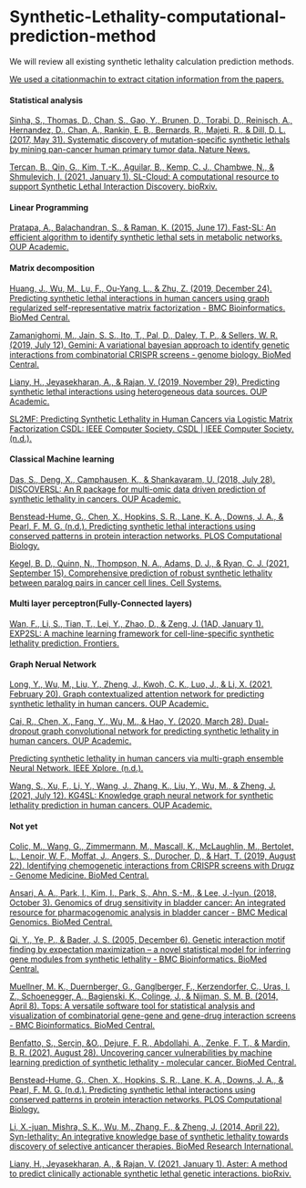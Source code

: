 # Synthetic-Lethality-computational-prediction-method


We will review all existing synthetic lethality calculation prediction methods.

[We used a citationmachin to extract citation information from the papers.](https://www.citationmachine.net/apa/cite-a-website)

#### Statistical analysis
[Sinha, S., Thomas, D., Chan, S., Gao, Y., Brunen, D., Torabi, D., Reinisch, A., Hernandez, D., Chan, A., Rankin, E. B., Bernards, R., Majeti, R., &amp; Dill, D. L. (2017, May 31). Systematic discovery of mutation-specific synthetic lethals by mining pan-cancer human primary tumor data. Nature News.](https://www.nature.com/articles/ncomms15580) 


[Tercan, B., Qin, G., Kim, T.-K., Aguilar, B., Kemp, C. J., Chambwe, N., &amp; Shmulevich, I. (2021, January 1). SL-Cloud: A computational resource to support Synthetic Lethal Interaction Discovery. bioRxiv.](https://www.biorxiv.org/content/10.1101/2021.09.18.459450v1.full) 


#### Linear Programming
[Pratapa, A., Balachandran, S., &amp; Raman, K. (2015, June 17). Fast-SL: An efficient algorithm to identify synthetic lethal sets in metabolic networks. OUP Academic.](https://academic.oup.com/bioinformatics/article/31/20/3299/195638) 



#### Matrix decomposition
[Huang, J., Wu, M., Lu, F., Ou-Yang, L., &amp; Zhu, Z. (2019, December 24). Predicting synthetic lethal interactions in human cancers using graph regularized self-representative matrix factorization - BMC Bioinformatics. BioMed Central.](https://bmcbioinformatics.biomedcentral.com/articles/10.1186/s12859-019-3197-3)

[Zamanighomi, M., Jain, S. S., Ito, T., Pal, D., Daley, T. P., &amp; Sellers, W. R. (2019, July 12). Gemini: A variational bayesian approach to identify genetic interactions from combinatorial CRISPR screens - genome biology. BioMed Central.](https://genomebiology.biomedcentral.com/articles/10.1186/s13059-019-1745-9)


[Liany, H., Jeyasekharan, A., &amp; Rajan, V. (2019, November 29). Predicting synthetic lethal interactions using heterogeneous data sources. OUP Academic.](https://academic.oup.com/bioinformatics/article/36/7/2209/5646644?login=true) 

[SL2MF: Predicting Synthetic Lethality in Human Cancers via Logistic Matrix Factorization
CSDL: IEEE Computer Society. CSDL | IEEE Computer Society. (n.d.).](https://www.computer.org/csdl/journal/tb/2020/03/08684286/1kepIz6jzDq) 

#### Classical Machine learning 
[Das, S., Deng, X., Camphausen, K., &amp; Shankavaram, U. (2018, July 28). DISCOVERSL: An R package for multi-omic data driven prediction of synthetic lethality in cancers. OUP Academic. ](https://academic.oup.com/bioinformatics/article/35/4/701/5061158)

[Benstead-Hume, G., Chen, X., Hopkins, S. R., Lane, K. A., Downs, J. A., &amp; Pearl, F. M. G. (n.d.). Predicting synthetic lethal interactions using conserved patterns in protein interaction networks. PLOS Computational Biology.](https://journals.plos.org/ploscompbiol/article?id=10.1371%2Fjournal.pcbi.1006888) 


[Kegel, B. D., Quinn, N., Thompson, N. A., Adams, D. J., &amp; Ryan, C. J. (2021, September 15). Comprehensive prediction of robust synthetic lethality between paralog pairs in cancer cell lines. Cell Systems.](https://www.sciencedirect.com/science/article/pii/S240547122100329X) 



#### Multi layer perceptron(Fully-Connected layers)


[Wan, F., Li, S., Tian, T., Lei, Y., Zhao, D., &amp; Zeng, J. (1AD, January 1). EXP2SL: A machine learning framework for cell-line-specific synthetic lethality prediction. Frontiers.](https://www.frontiersin.org/articles/10.3389/fphar.2020.00112/full) 



#### Graph Nerual Network

[Long, Y., Wu, M., Liu, Y., Zheng, J., Kwoh, C. K., Luo, J., &amp; Li, X. (2021, February 20). Graph contextualized attention network for predicting synthetic lethality in human cancers. OUP Academic.](https://academic.oup.com/bioinformatics/article/37/16/2432/6145565?login=true)

[Cai, R., Chen, X., Fang, Y., Wu, M., &amp; Hao, Y. (2020, March 28). Dual-dropout graph convolutional network for predicting synthetic lethality in human cancers. OUP Academic. ](https://academic.oup.com/bioinformatics/article/36/16/4458/5813330?login=true)

[Predicting synthetic lethality in human cancers via multi-graph ensemble Neural Network. IEEE Xplore. (n.d.).](https://ieeexplore.ieee.org/abstract/document/9630716/) 


[Wang, S., Xu, F., Li, Y., Wang, J., Zhang, K., Liu, Y., Wu, M., &amp; Zheng, J. (2021, July 12). KG4SL: Knowledge graph neural network for synthetic lethality prediction in human cancers. OUP Academic.](https://academic.oup.com/bioinformatics/article/37/Supplement_1/i418/6319703) 


#### Not yet


[Colic, M., Wang, G., Zimmermann, M., Mascall, K., McLaughlin, M., Bertolet, L., Lenoir, W. F., Moffat, J., Angers, S., Durocher, D., &amp; Hart, T. (2019, August 22). Identifying chemogenetic interactions from CRISPR screens with Drugz - Genome Medicine. BioMed Central.](https://genomemedicine.biomedcentral.com/articles/10.1186/s13073-019-0665-3)


[Ansari, A. A., Park, I., Kim, I., Park, S., Ahn, S.-M., &amp; Lee, J.-lyun. (2018, October 3). Genomics of drug sensitivity in bladder cancer: An integrated resource for pharmacogenomic analysis in bladder cancer - BMC Medical Genomics. BioMed Central.](https://bmcmedgenomics.biomedcentral.com/articles/10.1186/s12920-018-0406-2) 


[Qi, Y., Ye, P., &amp; Bader, J. S. (2005, December 6). Genetic interaction motif finding by expectation maximization – a novel statistical model for inferring gene modules from synthetic lethality - BMC Bioinformatics. BioMed Central.](https://bmcbioinformatics.biomedcentral.com/articles/10.1186/1471-2105-6-288)


[Muellner, M. K., Duernberger, G., Ganglberger, F., Kerzendorfer, C., Uras, I. Z., Schoenegger, A., Bagienski, K., Colinge, J., &amp; Nijman, S. M. B. (2014, April 8). Tops: A versatile software tool for statistical analysis and visualization of combinatorial gene-gene and gene-drug interaction screens - BMC Bioinformatics. BioMed Central.](https://bmcbioinformatics.biomedcentral.com/articles/10.1186/1471-2105-15-98)

[Benfatto, S., Serçin, &amp;O., Dejure, F. R., Abdollahi, A., Zenke, F. T., &amp; Mardin, B. R. (2021, August 28). Uncovering cancer vulnerabilities by machine learning prediction of synthetic lethality - molecular cancer. BioMed Central.](https://molecular-cancer.biomedcentral.com/articles/10.1186/s12943-021-01405-8)

[Benstead-Hume, G., Chen, X., Hopkins, S. R., Lane, K. A., Downs, J. A., &amp; Pearl, F. M. G. (n.d.). Predicting synthetic lethal interactions using conserved patterns in protein interaction networks. PLOS Computational Biology.](https://journals.plos.org/ploscompbiol/article?id=10.1371%2Fjournal.pcbi.1006888) 




[Li, X.-juan, Mishra, S. K., Wu, M., Zhang, F., &amp; Zheng, J. (2014, April 22). Syn-lethality: An integrative knowledge base of synthetic lethality towards discovery of selective anticancer therapies. BioMed Research International.](https://www.hindawi.com/journals/bmri/2014/196034) 




[Liany, H., Jeyasekharan, A., &amp; Rajan, V. (2021, January 1). Aster: A method to predict clinically actionable synthetic lethal genetic interactions. bioRxiv.](https://www.biorxiv.org/content/10.1101/2020.10.27.356717v2) 







